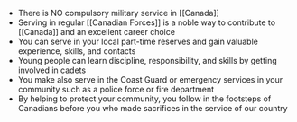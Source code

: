 - There is NO compulsory military service in [[Canada]]
- Serving in regular [[Canadian Forces]] is a noble way to contribute to [[Canada]] and an excellent career choice
- You can serve in your local part-time reserves and gain valuable experience, skills, and contacts
- Young people can learn discipline, responsibility, and skills by getting involved in cadets
- You make also serve in the Coast Guard or emergency services in your community such as a police force or fire department
- By helping to protect your community, you follow in the footsteps of Canadians before you who made sacrifices in the service of our country